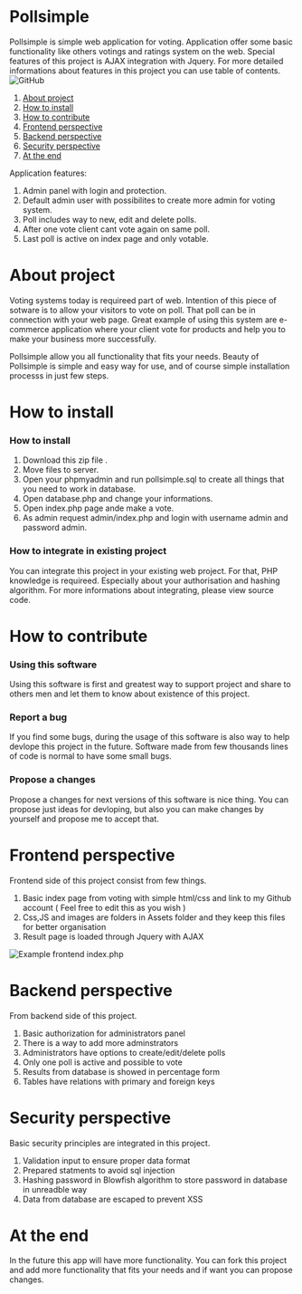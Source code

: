 # Pollsimple
Pollsimple is simple web application for voting. Application offer some basic functionality like others votings and ratings system on the web. Special features of this project is AJAX integration with Jquery. For more detailed informations about features in this project you can use table of contents. ![GitHub](https://img.shields.io/github/license/testiranjephp/dqdq?color=%2364ceaa)



1. [About project](#about-project)
2. [How to install](#how-to-install)
3. [How to contribute](#how-to-contribute)
4. [Frontend perspective](#frontend-perspective)
5. [Backend perspective](#backend-perspective)
6. [Security perspective](#security-perspective)
7. [At the end](#at-the-end)

Application features:
  1. Admin panel with login and protection.
  2. Default admin user with possibilites to create more admin for voting system.
  3. Poll includes way to new, edit and delete polls.
  4. After one vote client cant vote again on same poll.
  5. Last poll is active on index page and only votable.

# About project

Voting systems today is requireed part of web. Intention of this piece of sotware is to allow your visitors to vote on poll. That poll can be in connection with your web page. Great example of using this system are e-commerce application where your client vote for products and help you to make your business more successfully. 

Pollsimple allow you all functionality that fits your needs. Beauty of Pollsimple is simple and easy way for use, and of course simple installation processs in just few steps.

# How to install

### How to install

1. Download this zip file .
2. Move files to server.
3. Open your phpmyadmin and run pollsimple.sql to create all things that you need to work in database.
4. Open database.php and change your informations.
4. Open index.php page ande make a vote.
5. As admin request admin/index.php and login with username admin and password admin. 

### How to integrate in existing project

You can integrate this project in your existing web project. For that, PHP knowledge is requireed. Especially about your authorisation and hashing algorithm. For more informations about integrating, please view source code.

# How to contribute

### Using this software
Using  this software is first and greatest way to support project and share to others men and let them to know about existence of this project. 

### Report a bug
If you find some bugs, during the usage of this software is also way to help devlope this project in the future. Software made from few thousands lines of code is normal to have some small bugs.

### Propose a changes
Propose a changes for next versions of this software is nice thing. You can propose just ideas for devloping, but also you can make changes by yourself and propose me to accept that.

# Frontend perspective

Frontend side of this project consist from few things.

 1. Basic index page from voting with simple html/css and link to my Github account ( Feel free to edit this as you wish )
 2. Css,JS and images are folders in Assets folder and they keep this files for better organisation
 3. Result page is loaded through Jquery with AJAX
 
 ![Example frontend index.php](https://user-images.githubusercontent.com/58860019/71444974-29aa1e80-2716-11ea-8244-981cab8c29be.png)
 

# Backend perspective

From backend side of this project.

  1. Basic authorization for administrators panel
  2. There is a way to add more adminstrators
  3. Administrators have options to create/edit/delete polls
  4. Only one poll is active and possible to vote
  5. Results from database is showed in percentage form
  6. Tables have relations with primary and foreign keys

# Security perspective

Basic security principles are integrated in this project.
  
  1. Validation input to ensure proper data format
  2. Prepared statments to avoid sql injection
  3. Hashing password in Blowfish algorithm to store password in database in unreadble way
  4. Data from database are escaped to prevent XSS
  
# At the end
In the future this app will have more functionality. You can fork this project and add more functionality that fits your needs and if want you can propose changes.
